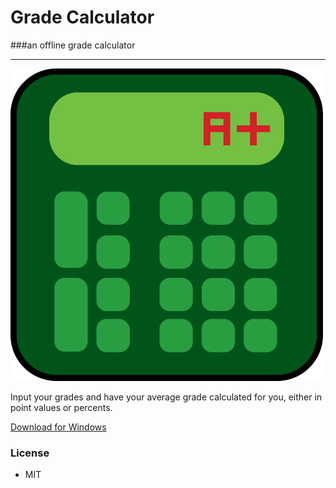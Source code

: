 # Grade Calculator

###an offline grade calculator

***


<img src="https://raw.githubusercontent.com/rlingineni/GradeCalculator/master/images/logo.png">

Input your grades and have your average grade calculated for you, either in point values or percents.

<a href="https://raw.githubusercontent.com/rlingineni/GradeCalculator/master/.gitignore">Download for Windows</a>

### License

 * MIT